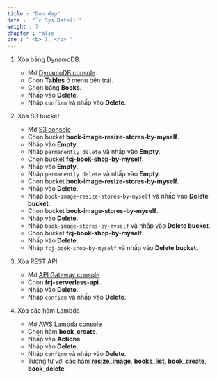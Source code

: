 ```yaml
---
title : "Dọn dẹp"
date :  "`r Sys.Date()`" 
weight : 7
chapter : false
pre : " <b> 7. </b> "
---
```


1. Xóa bảng DynamoDB.
    - Mở [DynamoDB console](https://us-east-1.console.aws.amazon.com/dynamodbv2/home?region=us-east-1#dashboard).
    - Chọn **Tables** ở menu bên trái.
    - Chọn bảng **Books**.
    - Nhấp vào **Delete**.
    - Nhập `confirm` và nhấp vào **Delete**.

2. Xóa S3 bucket
    - Mở [S3 console](https://s3.console.aws.amazon.com/s3/buckets?region=us-east-1)
    - Chọn bucket **book-image-resize-stores-by-myself**.
    - Nhấp vào **Empty**.
    - Nhập `permanently delete` và nhấp vào **Empty**.
    - Chọn bucket **fcj-book-shop-by-myself**.
    - Nhấp vào **Empty**.
    - Nhập `permanently delete` và nhấp vào **Empty**.
    - Chọn bucket **book-image-resize-stores-by-myself**.
    - Nhấp vào **Delete**.
    - Nhập `book-image-resize-stores-by-myself` và nhấp vào **Delete bucket**.
    - Chọn bucket **book-image-stores-by-myself**.
    - Nhấp vào **Delete**.
    - Nhập `book-image-stores-by-myself` và nhấp vào **Delete bucket**.
    - Chọn bucket **fcj-book-shop-by-myself**.
    - Nhấp vào **Delete**.
    - Nhập `fcj-book-shop-by-myself` và nhấp vào **Delete bucket**.

3. Xóa REST API
    - Mở [API Gateway console](https://us-east-1.console.aws.amazon.com/apigateway/main/apis?region=us-east-1#)
    - Chọn **fcj-serverless-api**.
    - Nhấp vào **Delete**.
    - Nhập `confirm` và nhấp vào **Delete**.

4. Xóa các hàm Lambda
    - Mở [AWS Lambda console](https://us-east-1.console.aws.amazon.com/lambda/home?region=us-east-1#/functions)
    - Chọn hàm **book_create**.
    - Nhấp vào **Actions**.
    - Nhấp vào **Delete**.
    - Nhập `confirm` và nhấp vào **Delete**.
    - Tương tự với các hàm **resize_image**, **books_list**, **book_create**, **book_delete**.
